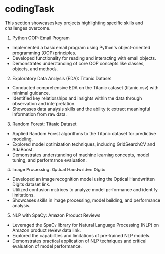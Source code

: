 # codingTask
This section showcases key projects highlighting specific skills and challenges overcome.

1. Python OOP: Email Program

* Implemented a basic email program using Python's object-oriented programming (OOP) principles.
* Developed functionality for reading and interacting with email objects.
* Demonstrates understanding of core OOP concepts like classes, objects, and methods.

2. Exploratory Data Analysis (EDA): Titanic Dataset
* Conducted comprehensive EDA on the Titanic dataset (titanic.csv) with minimal guidance.
* Identified key relationships and insights within the data through observation and interpretation.
* Showcases data analysis skills and the ability to extract meaningful information from raw data.

3. Random Forest: Titanic Dataset
* Applied Random Forest algorithms to the Titanic dataset for predictive modeling.
* Explored model optimization techniques, including GridSearchCV and AdaBoost.
* Demonstrates understanding of machine learning concepts, model tuning, and performance evaluation.

4. Image Processing: Optical Handwritten Digits
* Developed an image recognition model using the Optical Handwritten Digits dataset link.
* Utilized confusion matrices to analyze model performance and identify limitations.
* Showcases skills in image processing, model building, and performance analysis.

5. NLP with SpaCy: Amazon Product Reviews
* Leveraged the SpaCy library for Natural Language Processing (NLP) on Amazon product review data link.
* Explored the capabilities and limitations of pre-trained NLP models.
* Demonstrates practical application of NLP techniques and critical evaluation of model performance.
